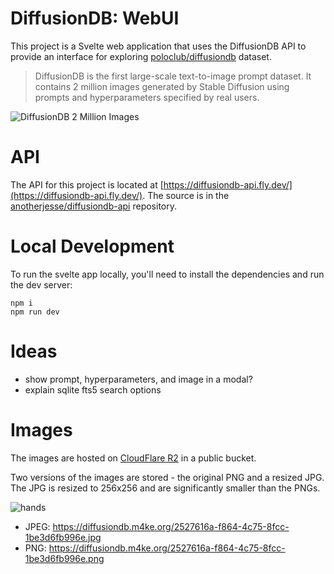 # DiffusionDB: WebUI

This project is a Svelte web application that uses the DiffusionDB API to provide an interface for exploring [poloclub/diffusiondb](https://huggingface.co/datasets/poloclub/diffusiondb) dataset.

> DiffusionDB is the first large-scale text-to-image prompt dataset. It contains 2 million images generated by Stable Diffusion using prompts and hyperparameters specified by real users.

![DiffusionDB 2 Million Images](https://user-images.githubusercontent.com/15007159/198505835-bcc3a34f-a782-4064-989b-135e32b577a7.gif)

# API

The API for this project is located at [https://diffusiondb-api.fly.dev/](https://diffusiondb-api.fly.dev/).  The source is in the [anotherjesse/diffusiondb-api](https://github.com/anotherjesse/diffusiondb-api) repository.

# Local Development

To run the svelte app locally, you'll need to install the dependencies and run the dev server:

    npm i
    npm run dev

# Ideas

- show prompt, hyperparameters, and image in a modal?
- explain sqlite fts5 search options

# Images

The images are hosted on [CloudFlare R2](https://blog.cloudflare.com/r2/) in a public bucket.

Two versions of the images are stored - the original PNG and a resized JPG. The JPG is resized to 256x256 and are significantly smaller than the PNGs.

![hands](https://diffusiondb.m4ke.org/2527616a-f864-4c75-8fcc-1be3d6fb996e.jpg)

- JPEG: https://diffusiondb.m4ke.org/2527616a-f864-4c75-8fcc-1be3d6fb996e.jpg
- PNG: https://diffusiondb.m4ke.org/2527616a-f864-4c75-8fcc-1be3d6fb996e.png